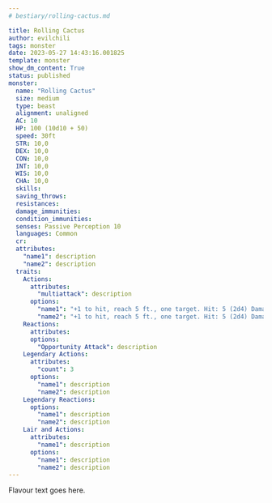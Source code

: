 ```yaml
---
# bestiary/rolling-cactus.md

title: Rolling Cactus
author: evilchili
tags: monster
date: 2023-05-27 14:43:16.001825
template: monster
show_dm_content: True
status: published
monster:
  name: "Rolling Cactus"
  size: medium
  type: beast
  alignment: unaligned
  AC: 10
  HP: 100 (10d10 + 50)
  speed: 30ft
  STR: 10,0
  DEX: 10,0
  CON: 10,0
  INT: 10,0
  WIS: 10,0
  CHA: 10,0
  skills:
  saving_throws:
  resistances:
  damage_immunities:
  condition_immunities: 
  senses: Passive Perception 10
  languages: Common
  cr:
  attributes:
    "name1": description
    "name2": description
  traits:
    Actions:
      attributes:
        "multiattack": description
      options:
        "name1": "+1 to hit, reach 5 ft., one target. Hit: 5 (2d4) DamageType damage."
        "name2": "+1 to hit, reach 5 ft., one target. Hit: 5 (2d4) DamageType damage."
    Reactions:
      attributes:
      options:
        "Opportunity Attack": description
    Legendary Actions:
      attributes:
        "count": 3
      options:
        "name1": description
        "name2": description
    Legendary Reactions:
      options:
        "name1": description
        "name2": description
    Lair and Actions:
      attributes:
        "name1": description
      options:
        "name1": description
        "name2": description
---
```


Flavour text goes here.

